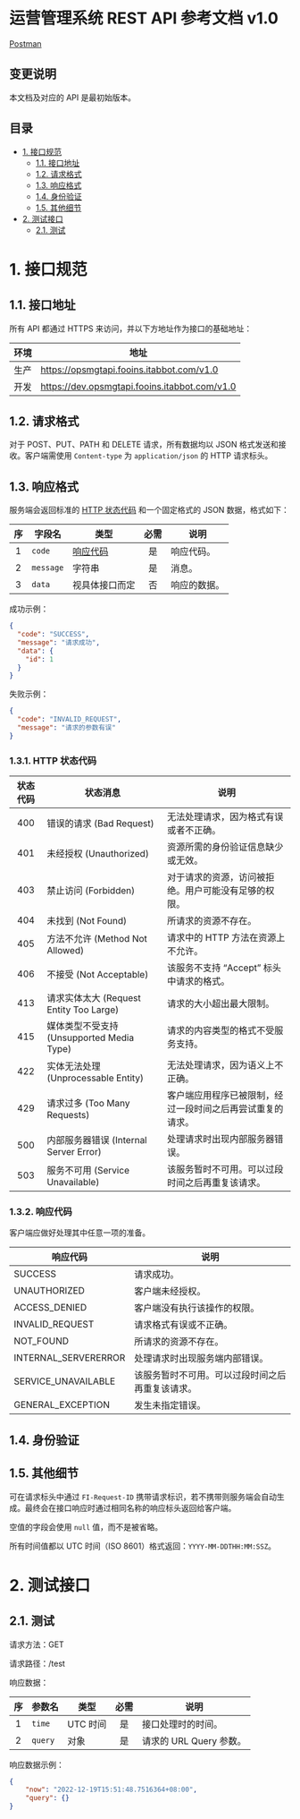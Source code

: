 # 运营管理系统 REST API 参考文档 v1.0<!-- omit in toc -->

[Postman](https://www.postman.com/itabbot/workspace/fooins/documentation/23043514-292bc3a5-5829-4318-8283-644b95fb3e3e)

## 变更说明<!-- omit in toc -->

本文档及对应的 API 是最初始版本。

## 目录<!-- omit in toc -->

- [1. 接口规范](#1-接口规范)
  - [1.1. 接口地址](#11-接口地址)
  - [1.2. 请求格式](#12-请求格式)
  - [1.3. 响应格式](#13-响应格式)
  - [1.4. 身份验证](#14-身份验证)
  - [1.5. 其他细节](#15-其他细节)
- [2. 测试接口](#2-测试接口)
  - [2.1. 测试](#21-测试)

# 1. 接口规范

## 1.1. 接口地址

所有 API 都通过 HTTPS 来访问，并以下方地址作为接口的基础地址：

| 环境 | 地址                                          |
| ---- | --------------------------------------------- |
| 生产 | https://opsmgtapi.fooins.itabbot.com/v1.0     |
| 开发 | https://dev.opsmgtapi.fooins.itabbot.com/v1.0 |

## 1.2. 请求格式

对于 POST、PUT、PATH 和 DELETE 请求，所有数据均以 JSON 格式发送和接收。客户端需使用 `Content-type` 为 `application/json` 的 HTTP 请求标头。

## 1.3. 响应格式

服务端会返回标准的 [HTTP 状态代码](#131-http-状态代码) 和一个固定格式的 JSON 数据，格式如下：

| 序  | 字段名    | 类型                      | 必需 | 说明         |
| :-: | --------- | ------------------------- | :--: | ------------ |
|  1  | `code`    | [响应代码](#132-响应代码) |  是  | 响应代码。   |
|  2  | `message` | 字符串                    |  是  | 消息。       |
|  3  | `data`    | 视具体接口而定            |  否  | 响应的数据。 |

成功示例：

```json
{
  "code": "SUCCESS",
  "message": "请求成功",
  "data": {
    "id": 1
  }
}
```

失败示例：

```json
{
  "code": "INVALID_REQUEST",
  "message": "请求的参数有误"
}
```

### 1.3.1. HTTP 状态代码<!-- omit in toc -->

| 状态代码 | 状态消息                                  | 说明                                                       |
| :------: | ----------------------------------------- | ---------------------------------------------------------- |
|   400    | 错误的请求 (Bad Request)                  | 无法处理请求，因为格式有误或者不正确。                     |
|   401    | 未经授权 (Unauthorized)                   | 资源所需的身份验证信息缺少或无效。                         |
|   403    | 禁止访问 (Forbidden)                      | 对于请求的资源，访问被拒绝。用户可能没有足够的权限。       |
|   404    | 未找到 (Not Found)                        | 所请求的资源不存在。                                       |
|   405    | 方法不允许 (Method Not Allowed)           | 请求中的 HTTP 方法在资源上不允许。                         |
|   406    | 不接受 (Not Acceptable)                   | 该服务不支持 “Accept” 标头中请求的格式。                   |
|   413    | 请求实体太大 (Request Entity Too Large)   | 请求的大小超出最大限制。                                   |
|   415    | 媒体类型不受支持 (Unsupported Media Type) | 请求的内容类型的格式不受服务支持。                         |
|   422    | 实体无法处理 (Unprocessable Entity)       | 无法处理请求，因为语义上不正确。                           |
|   429    | 请求过多 (Too Many Requests)              | 客户端应用程序已被限制，经过一段时间之后再尝试重复的请求。 |
|   500    | 内部服务器错误 (Internal Server Error)    | 处理请求时出现内部服务器错误。                             |
|   503    | 服务不可用 (Service Unavailable)          | 该服务暂时不可用。可以过段时间之后再重复该请求。           |

### 1.3.2. 响应代码<!-- omit in toc -->

客户端应做好处理其中任意一项的准备。

| 响应代码             | 说明                                             |
| -------------------- | ------------------------------------------------ |
| SUCCESS              | 请求成功。                                       |
| UNAUTHORIZED         | 客户端未经授权。                                 |
| ACCESS_DENIED        | 客户端没有执行该操作的权限。                     |
| INVALID_REQUEST      | 请求格式有误或不正确。                           |
| NOT_FOUND            | 所请求的资源不存在。                             |
| INTERNAL_SERVERERROR | 处理请求时出现服务端内部错误。                   |
| SERVICE_UNAVAILABLE  | 该服务暂时不可用。可以过段时间之后再重复该请求。 |
| GENERAL_EXCEPTION    | 发生未指定错误。                                 |

## 1.4. 身份验证

## 1.5. 其他细节

可在请求标头中通过 `FI-Request-ID` 携带请求标识，若不携带则服务端会自动生成。最终会在接口响应时通过相同名称的响应标头返回给客户端。

空值的字段会使用 `null` 值，而不是被省略。

所有时间值都以 UTC 时间（ISO 8601）格式返回：`YYYY-MM-DDTHH:MM:SSZ`。

# 2. 测试接口

## 2.1. 测试

请求方法：GET

请求路径：/test

响应数据：

| 序  | 参数名  | 类型     | 必需 | 说明                    |
| :-: | ------- | -------- | :--: | ----------------------- |
|  1  | `time`  | UTC 时间 |  是  | 接口处理时的时间。      |
|  2  | `query` | 对象     |  是  | 请求的 URL Query 参数。 |

响应数据示例：

```JSON
{
    "now": "2022-12-19T15:51:48.7516364+08:00",
    "query": {}
}
```
